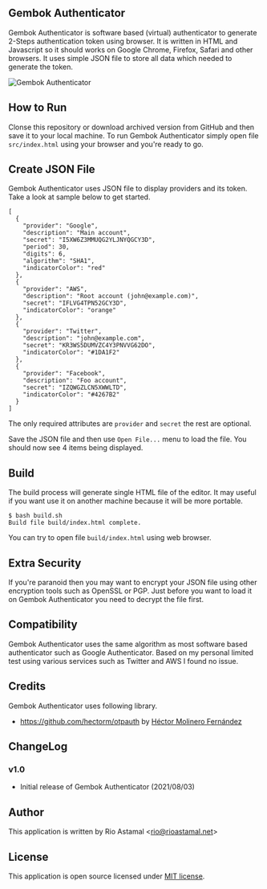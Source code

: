## Gembok Authenticator

Gembok Authenticator is software based (virtual) authenticator to generate 2-Steps authentication token using browser. It is written in HTML and Javascript so it should works on Google Chrome, Firefox, Safari and other browsers. It uses simple JSON file to store all data which needed to generate the token.

![Gembok Authenticator](https://s3.amazonaws.com/rioastamal-assets/gembok/01-gembok-authenticator.png)

## How to Run

Clonse this repository or download archived version from GitHub and then save it to your local machine. To run Gembok Authenticator simply open file `src/index.html` using your browser and you're ready to go.

## Create JSON File

Gembok Authenticator uses JSON file to display providers and its token. Take a look at sample below to get started.

```
[
  {
    "provider": "Google",
    "description": "Main account",
    "secret": "I5XW6Z3MMUQG2YLJNYQGCY3D",
    "period": 30,
    "digits": 6,
    "algorithm": "SHA1",
    "indicatorColor": "red"
  },
  {
    "provider": "AWS",
    "description": "Root account (john@example.com)",
    "secret": "IFLVG4TPN52GCY3D",
    "indicatorColor": "orange"
  },
  {
    "provider": "Twitter",
    "description": "john@example.com",
    "secret": "KR3WS5DUMVZC4Y3PNVVG62DO",
    "indicatorColor": "#1DA1F2"
  },
  {
    "provider": "Facebook",
    "description": "Foo account",
    "secret": "IZQWGZLCN5XWWLTD",
    "indicatorColor": "#4267B2"
  }
]
```

The only required attributes are `provider` and `secret` the rest are optional.

Save the JSON file and then use `Open File...` menu to load the file. You should now see 4 items being displayed.

## Build

The build process will generate single HTML file of the editor. It may useful if you want use it on another machine because it will be more portable.

```
$ bash build.sh
Build file build/index.html complete.
```

You can try to open file `build/index.html` using web browser.

## Extra Security

If you're paranoid then you may want to encrypt your JSON file using other encryption tools such as OpenSSL or PGP. Just before you want to load it on Gembok Authenticator you need to decrypt the file first.

## Compatibility

Gembok Authenticator uses the same algorithm as most software based authenticator such as Google Authenticator. Based on my personal limited test using various services such as Twitter and AWS I found no issue.

## Credits

Gembok Authenticator uses following library.

- https://github.com/hectorm/otpauth by [Héctor Molinero Fernández](https://github.com/hectorm/)

## ChangeLog

### v1.0

* Initial release of Gembok Authenticator (2021/08/03)

## Author

This application is written by Rio Astamal &lt;rio@rioastamal.net&gt;

## License

This application is open source licensed under [MIT license](http://opensource.org/licenses/MIT).
